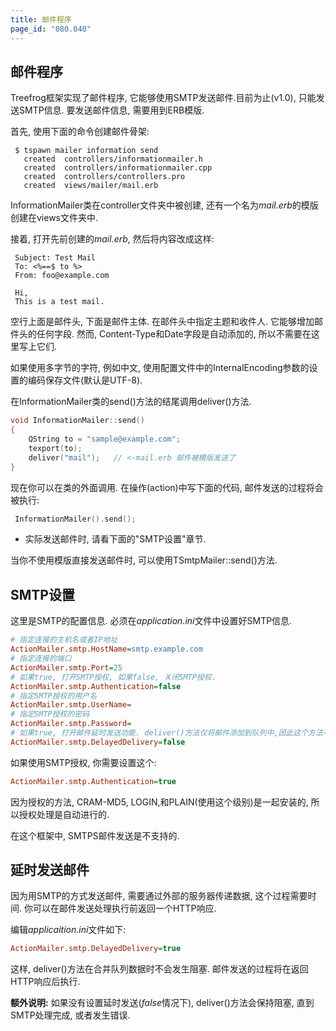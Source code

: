```yaml
---
title: 邮件程序
page_id: "080.040"
---
```


## 邮件程序

Treefrog框架实现了邮件程序, 它能够使用SMTP发送邮件.目前为止(v1.0), 只能发送SMTP信息. 要发送邮件信息, 需要用到ERB模版.

首先, 使用下面的命令创建邮件骨架:

```
 $ tspawn mailer information send
   created  controllers/informationmailer.h
   created  controllers/informationmailer.cpp
   created  controllers/controllers.pro
   created  views/mailer/mail.erb
```

InformationMailer类在controller文件夹中被创建, 还有一个名为*mail.erb*的模版创建在views文件夹中.

接着, 打开先前创建的*mail.erb*, 然后将内容改成这样:

```
 Subject: Test Mail
 To: <%==$ to %>
 From: foo@example.com
 
 Hi,
 This is a test mail.
```

空行上面是邮件头, 下面是邮件主体. 在邮件头中指定主题和收件人. 它能够增加邮件头的任何字段. 然而, Content-Type和Date字段是自动添加的, 所以不需要在这里写上它们.

如果使用多字节的字符, 例如中文, 使用配置文件中的InternalEncoding参数的设置的编码保存文件(默认是UTF-8).

在InformationMailer类的send()方法的结尾调用deliver()方法.

```c++
void InformationMailer::send()
{
    QString to = "sample@example.com";
    texport(to);
    deliver("mail");   // <-mail.erb 邮件被模版发送了
}
``` 

现在你可以在类的外面调用. 在操作(action)中写下面的代码, 邮件发送的过程将会被执行:

```c++
 InformationMailer().send();
```

- 实际发送邮件时, 请看下面的"SMTP设置"章节.

当你不使用模版直接发送邮件时, 可以使用TSmtpMailer::send()方法.

## SMTP设置

这里是SMTP的配置信息. 必须在*application.ini*文件中设置好SMTP信息.

```ini
# 指定连接的主机名或者IP地址
ActionMailer.smtp.HostName=smtp.example.com
# 指定连接的端口
ActionMailer.smtp.Port=25
# 如果true, 打开SMTP授权, 如果false, 关闭SMTP授权.
ActionMailer.smtp.Authentication=false
# 指定SMTP授权的用户名
ActionMailer.smtp.UserName=
# 指定SMTP授权的密码
ActionMailer.smtp.Password=
# 如果true, 打开邮件延时发送功能. deliver()方法仅将邮件添加到队列中,因此这个方法不会阻塞.
ActionMailer.smtp.DelayedDelivery=false
```

如果使用SMTP授权, 你需要设置这个:

```ini
ActionMailer.smtp.Authentication=true
```

因为授权的方法, CRAM-MD5, LOGIN,和PLAIN(使用这个级别)是一起安装的, 所以授权处理是自动进行的.

在这个框架中, SMTPS邮件发送是不支持的.

## 延时发送邮件

因为用SMTP的方式发送邮件, 需要通过外部的服务器传递数据, 这个过程需要时间. 你可以在邮件发送处理执行前返回一个HTTP响应.

编辑*applicaition.ini*文件如下:

```ini
ActionMailer.smtp.DelayedDelivery=true
```

这样, deliver()方法在合并队列数据时不会发生阻塞. 邮件发送的过程将在返回HTTP响应后执行.

**额外说明:**
如果没有设置延时发送(*false*情况下), deliver()方法会保持阻塞, 直到SMTP处理完成, 或者发生错误.